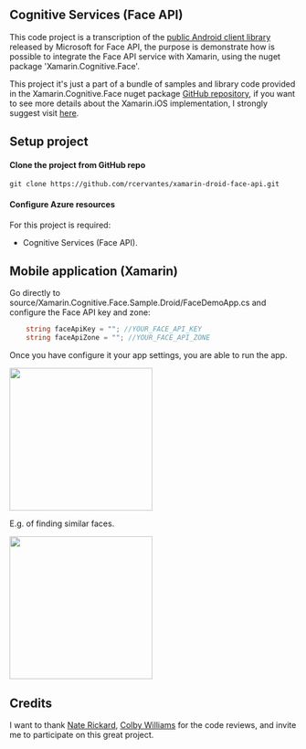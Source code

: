 ## Cognitive Services (Face API)

This code project is a transcription of the [public Android client library](https://github.com/Microsoft/Cognitive-Face-Android) released by Microsoft for Face API, the purpose is demonstrate how is possible to integrate the Face API service with Xamarin, using the nuget package 'Xamarin.Cognitive.Face'.

This project it's just a part of a bundle of samples and library code provided in the Xamarin.Cognitive.Face nuget package [GitHub repository](https://github.com/colbylwilliams/Cognitive-Face-Xamarin), if you want to see more details about the Xamarin.iOS implementation, I strongly suggest visit [here](https://github.com/colbylwilliams/Cognitive-Face-Xamarin/tree/master/Xamarin.Cognitive.Face/Xamarin.Cognitive.Face.Sample/Xamarin.Cognitive.Face.Sample.iOS).

## Setup project

#### Clone the project from GitHub repo

`git clone https://github.com/rcervantes/xamarin-droid-face-api.git`

#### Configure Azure resources

For this project is required:

- Cognitive Services (Face API).

## Mobile application (Xamarin)

Go directly to source/Xamarin.Cognitive.Face.Sample.Droid/FaceDemoApp.cs and configure the Face API key and zone:

```csharp
    string faceApiKey = ""; //YOUR_FACE_API_KEY
    string faceApiZone = ""; //YOUR_FACE_API_ZONE
```

Once you have configure it your app settings, you are able to run the app.

<img src="http://rcervantes.me/images/face-api-xamarin-android-client.png" width="250">

E.g. of finding similar faces.

<img src="http://rcervantes.me/images/face-api-xamarin-android-client-find-similar.png" width="250">

## Credits

I want to thank [Nate Rickard](https://github.com/naterickard), [Colby Williams](https://github.com/colbylwilliams) for the code reviews, and invite me to participate on this great project.

